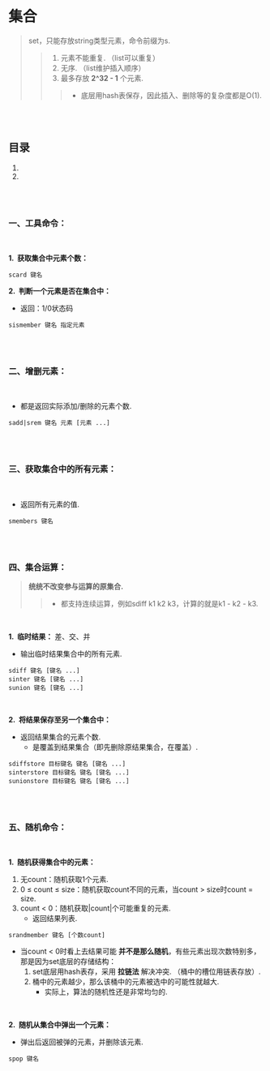 # 集合
> set，只能存放string类型元素，命令前缀为s.
>
>> 1. 元素不能重复. （list可以重复）
>> 2. 无序. （list维护插入顺序）
>> 3. 最多存放 **2^32 - 1** 个元素.
>>
>>> - 底层用hash表保存，因此插入、删除等的复杂度都是O(1).

<br><br>

## 目录

1. []()
2. []()

<br><br>

### 一、工具命令：

<br>

**1.&nbsp; 获取集合中元素个数：**

```Shell
scard 键名
```

**2.&nbsp; 判断一个元素是否在集合中：**

- 返回：1/0状态码

```Shell
sismember 键名 指定元素
```

<br><br>

### 二、增删元素：

<br>

- 都是返回实际添加/删除的元素个数.

```Shell
sadd|srem 键名 元素 [元素 ...]
```

<br><br>

### 三、获取集合中的所有元素：

<br>

- 返回所有元素的值.

```Shell
smembers 键名
```

<br><br>

### 四、集合运算：
> **统统不改变参与运算的原集合.**
>
>> - 都支持连续运算，例如sdiff k1 k2 k3，计算的就是k1 - k2 - k3.

<br>

**1.&nbsp; 临时结果：** 差、交、并

- 输出临时结果集合中的所有元素.

```Shell
sdiff 键名 [键名 ...]
sinter 键名 [键名 ...]
sunion 键名 [键名 ...]
```

<br>

**2.&nbsp; 将结果保存至另一个集合中：**

- 返回结果集合的元素个数.
   - 是覆盖到结果集合（即先删除原结果集合，在覆盖）.

```Shell
sdiffstore 目标键名 键名 [键名 ...]
sinterstore 目标键名 键名 [键名 ...]
sunionstore 目标键名 键名 [键名 ...]
```

<br><br>

### 五、随机命令：

<br>

**1.&nbsp; 随机获得集合中的元素：**

1. 无count：随机获取1个元素.
2. 0 ≤ count ≤ size：随机获取count不同的元素，当count > size时count = size.
3. count < 0：随机获取|count|个可能重复的元素.
   - 返回结果列表.

```Shell
srandmember 键名 [个数count]
```

- 当count < 0时看上去结果可能 **并不是那么随机**，有些元素出现次数特别多，那是因为set底层的存储结构：
   1. set底层用hash表存，采用 **拉链法** 解决冲突. （桶中的槽位用链表存放）.
   2. 桶中的元素越少，那么该桶中的元素被选中的可能性就越大.
      - 实际上，算法的随机性还是非常均匀的.

<br>

**2.&nbsp; 随机从集合中弹出一个元素：**

- 弹出后返回被弹的元素，并删除该元素.

```Shell
spop 键名
```
